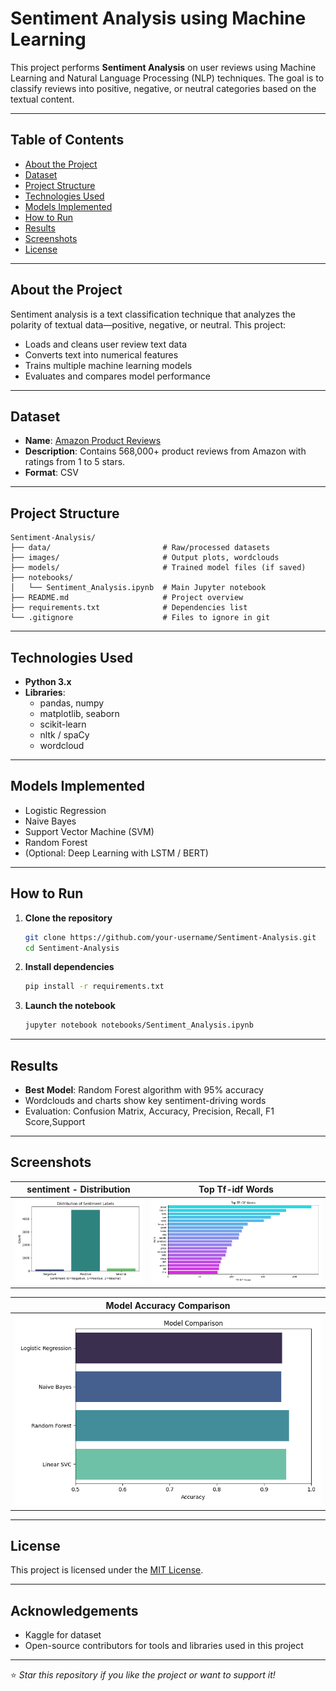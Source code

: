 #  Sentiment Analysis using Machine Learning

This project performs **Sentiment Analysis** on user reviews using Machine Learning and Natural Language Processing (NLP) techniques. The goal is to classify reviews into positive, negative, or neutral categories based on the textual content.

---

##  Table of Contents
- [About the Project](#about-the-project)
- [Dataset](#dataset)
- [Project Structure](#project-structure)
- [Technologies Used](#technologies-used)
- [Models Implemented](#models-implemented)
- [How to Run](#how-to-run)
- [Results](#results)
- [Screenshots](#screenshots)
- [License](#license)

---

##  About the Project

Sentiment analysis is a text classification technique that analyzes the polarity of textual data—positive, negative, or neutral. This project:
- Loads and cleans user review text data
- Converts text into numerical features
- Trains multiple machine learning models
- Evaluates and compares model performance

---

##  Dataset

- **Name**: [Amazon Product Reviews](https://www.kaggle.com/datasets/datafiniti/consumer-reviews-of-amazon-products)
- **Description**: Contains 568,000+ product reviews from Amazon with ratings from 1 to 5 stars.
- **Format**: CSV

---

##  Project Structure

```
Sentiment-Analysis/
├── data/                         # Raw/processed datasets
├── images/                       # Output plots, wordclouds
├── models/                       # Trained model files (if saved)
├── notebooks/
│   └── Sentiment_Analysis.ipynb  # Main Jupyter notebook
├── README.md                     # Project overview
├── requirements.txt              # Dependencies list
└── .gitignore                    # Files to ignore in git
```

---

##  Technologies Used

- **Python 3.x**
- **Libraries**:
  - pandas, numpy
  - matplotlib, seaborn
  - scikit-learn
  - nltk / spaCy
  - wordcloud

---

##  Models Implemented

- Logistic Regression
- Naive Bayes
- Support Vector Machine (SVM)
- Random Forest
- (Optional: Deep Learning with LSTM / BERT)

---

##  How to Run

1. **Clone the repository**
   ```bash
   git clone https://github.com/your-username/Sentiment-Analysis.git
   cd Sentiment-Analysis
   ```

2. **Install dependencies**
   ```bash
   pip install -r requirements.txt
   ```

3. **Launch the notebook**
   ```bash
   jupyter notebook notebooks/Sentiment_Analysis.ipynb
   ```

---

##  Results

- **Best Model**: Random Forest algorithm  with 95% accuracy 
- Wordclouds and charts show key sentiment-driving words
- Evaluation: Confusion Matrix, Accuracy, Precision, Recall, F1 Score,Support

---

##  Screenshots

| sentiment - Distribution | Top Tf-idf Words |
|-----------------------------|------------------------------|
| ![Distribution](sentiment_distribution.png) | ![positive](top_tfidf_words.png) |

| Model Accuracy Comparison |
|---------------------------|
| ![Accuracy](models_comparison.png) |

---

##  License

This project is licensed under the [MIT License](LICENSE).

---

##  Acknowledgements

- Kaggle for dataset
- Open-source contributors for tools and libraries used in this project

---

⭐️ *Star this repository if you like the project or want to support it!*
